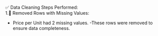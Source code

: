✅ Data Cleaning Steps Performed:
<br>
1.🧹 Removed Rows with Missing Values:
<br>
- Price per Unit had 2 missing values.
-These rows were removed to ensure data completeness.

